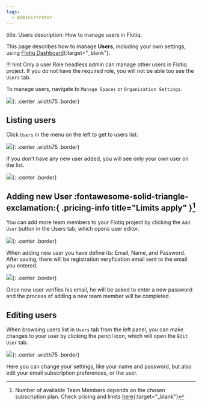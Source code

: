 ```yaml
---
tags:
  - Administrator
---
```


title: Users
description: How to manage users in Flotiq.

This page describes how to manage **Users**, including your own settings, using [Flotiq Dashboard](https://editor.flotiq.com){:target="_blank"}. 

!!! hint
    Only a user Role headless admin can manage other users in Flotiq project. If you do not have the required role, you will not be able too see the `Users` tab.

To manage users, navigate to `Manage Spaces` or `Organization Settings`.

![](images/ManageSpaces.png){: .center .width75 .border}

## Listing users

Click `Users` in the menu on the left to get to users list:

![](images/UsersMenu.png){: .center .width75 .border}

If you don't have any new user added, you will see only your own user on the list.

![](images/UserList.png){: .center .border}

## Adding new User :fontawesome-solid-triangle-exclamation:{ .pricing-info title="Limits apply" }[^1]

You can add more team members to your Flotiq project by clicking the `Add User` button in the Users tab, which opens user editor.

![](images/AddUserMenu.png){: .center .border}

When adding new user you have define its: Email, Name, and Password. After saving, there will be registration veryfication email sent to the email you entered.

![](images/NewUserVerificationEmail.png){: .center .border}

Once new user verifies his email, he will be asked to enter a new password and the process of adding a new team member will be completed.

## Editing users

When browsing users list in `Users` tab from the left panel, you can make changes to your user by clicking the pencil icon, which will open the `Edit User` tab.

![](images/EditUser.png){: .center .width75 .border}

Here you can change your settings, like your name and password, but also edit your email subscription preferences, or the user.

[^1]: Number of available Team Members depends on the chosen subscription plan. Check pricing and limits [here](https://flotiq.com/pricing){:target="_blank"}
